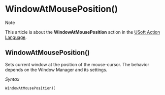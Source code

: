 # WindowAtMousePosition()



> [!NOTE]
> This article is about the **WindowAtMousePosition** action in the [USoft Action Language](/docs/Task%20flow/Action%20Language%20reference/USoft%20Action%20Language.md).

## **WindowAtMousePosition()**

Sets current window at the position of the mouse-cursor. The behavior depends on the Window Manager and its settings.

*Syntax*

```
WindowAtMousePosition()
```

 